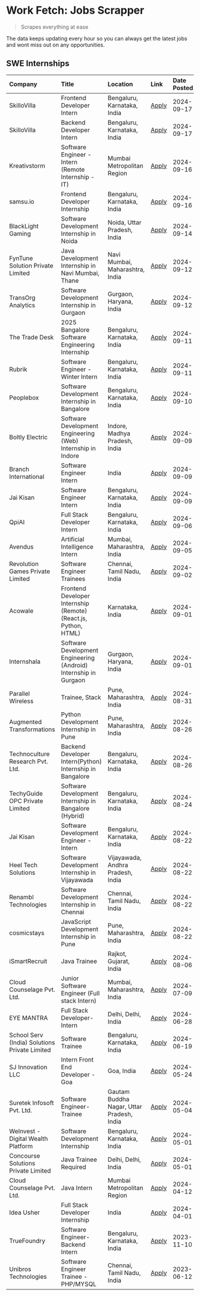 # Work Fetch: Jobs Scrapper
> Scrapes everything at ease

The data keeps updating every hour so you can always get the latest jobs and wont miss out on any opportunities.

## SWE Internships
<!--START_SECTION:workfetch-->
| Company                                       | Title                                                            | Location                                  | Link                                                                                                                                                                                                                                                                                          | Date Posted   |
|:----------------------------------------------|:-----------------------------------------------------------------|:------------------------------------------|:----------------------------------------------------------------------------------------------------------------------------------------------------------------------------------------------------------------------------------------------------------------------------------------------|:--------------|
| SkilloVilla                                   | Frontend Developer Intern                                        | Bengaluru, Karnataka, India               | [Apply](https://in.linkedin.com/jobs/view/frontend-developer-intern-at-skillovilla-4025873510?position=22&pageNum=0&refId=gqktlq%2B%2BE7zwwiGHYhbcCw%3D%3D&trackingId=ju95AdpKlJ8fHA%2B40gsouA%3D%3D&trk=public_jobs_jserp-result_search-card)                                                | 2024-09-17    |
| SkilloVilla                                   | Backend Developer Intern                                         | Bengaluru, Karnataka, India               | [Apply](https://in.linkedin.com/jobs/view/backend-developer-intern-at-skillovilla-4025860894?position=33&pageNum=0&refId=gqktlq%2B%2BE7zwwiGHYhbcCw%3D%3D&trackingId=yRR67vdgtHhBPr2NyYFQ6Q%3D%3D&trk=public_jobs_jserp-result_search-card)                                                   | 2024-09-17    |
| Kreativstorm                                  | Software Engineer - Intern (Remote Internship - IT)              | Mumbai Metropolitan Region                | [Apply](https://in.linkedin.com/jobs/view/software-engineer-intern-remote-internship-it-at-kreativstorm-4027916502?position=16&pageNum=0&refId=gqktlq%2B%2BE7zwwiGHYhbcCw%3D%3D&trackingId=le7wnLLNk1pQYNJex5J7Cw%3D%3D&trk=public_jobs_jserp-result_search-card)                             | 2024-09-16    |
| samsu.io                                      | Frontend Developer Internship                                    | Bengaluru, Karnataka, India               | [Apply](https://in.linkedin.com/jobs/view/frontend-developer-internship-at-samsu-io-4025578689?position=60&pageNum=0&refId=gqktlq%2B%2BE7zwwiGHYhbcCw%3D%3D&trackingId=rn%2FTNcjFqpbOJoPqyX%2BFyw%3D%3D&trk=public_jobs_jserp-result_search-card)                                             | 2024-09-16    |
| BlackLight Gaming                             | Software Development Internship in Noida                         | Noida, Uttar Pradesh, India               | [Apply](https://in.linkedin.com/jobs/view/software-development-internship-in-noida-at-blacklight-gaming-4026655870?position=30&pageNum=0&refId=gqktlq%2B%2BE7zwwiGHYhbcCw%3D%3D&trackingId=%2BrJ858ra3RZOg7IbhekP1A%3D%3D&trk=public_jobs_jserp-result_search-card)                           | 2024-09-14    |
| FynTune Solution Private Limited              | Java Development Internship in Navi Mumbai, Thane                | Navi Mumbai, Maharashtra, India           | [Apply](https://in.linkedin.com/jobs/view/java-development-internship-in-navi-mumbai-thane-at-fyntune-solution-private-limited-4024787489?position=17&pageNum=0&refId=gqktlq%2B%2BE7zwwiGHYhbcCw%3D%3D&trackingId=YBz%2ByjfMUcQxQinBvrQFDw%3D%3D&trk=public_jobs_jserp-result_search-card)    | 2024-09-12    |
| TransOrg Analytics                            | Software Development Internship in Gurgaon                       | Gurgaon, Haryana, India                   | [Apply](https://in.linkedin.com/jobs/view/software-development-internship-in-gurgaon-at-transorg-analytics-4024791052?position=41&pageNum=0&refId=gqktlq%2B%2BE7zwwiGHYhbcCw%3D%3D&trackingId=bJHRRpsNhI8smmEG5i1Opw%3D%3D&trk=public_jobs_jserp-result_search-card)                          | 2024-09-12    |
| The Trade Desk                                | 2025 Bangalore Software Engineering Internship                   | Bengaluru, Karnataka, India               | [Apply](https://in.linkedin.com/jobs/view/2025-bangalore-software-engineering-internship-at-the-trade-desk-3987456531?position=5&pageNum=0&refId=gqktlq%2B%2BE7zwwiGHYhbcCw%3D%3D&trackingId=5FHB7X%2BTFcSoqU7OzLUT0A%3D%3D&trk=public_jobs_jserp-result_search-card)                         | 2024-09-11    |
| Rubrik                                        | Software Engineer - Winter Intern                                | Bengaluru, Karnataka, India               | [Apply](https://in.linkedin.com/jobs/view/software-engineer-winter-intern-at-rubrik-4006567784?position=7&pageNum=0&refId=gqktlq%2B%2BE7zwwiGHYhbcCw%3D%3D&trackingId=dRA3JLXaHNk4ab%2Frm0Hu7g%3D%3D&trk=public_jobs_jserp-result_search-card)                                                | 2024-09-11    |
| Peoplebox                                     | Software Development Internship in Bangalore                     | Bengaluru, Karnataka, India               | [Apply](https://in.linkedin.com/jobs/view/software-development-internship-in-bangalore-at-peoplebox-4022411601?position=6&pageNum=0&refId=gqktlq%2B%2BE7zwwiGHYhbcCw%3D%3D&trackingId=w5RgDZSwAH1QMQPcQ8VHsg%3D%3D&trk=public_jobs_jserp-result_search-card)                                  | 2024-09-10    |
| Boltly Electric                               | Software Development Engineering (Web) Internship in Indore      | Indore, Madhya Pradesh, India             | [Apply](https://in.linkedin.com/jobs/view/software-development-engineering-web-internship-in-indore-at-boltly-electric-4021686267?position=8&pageNum=0&refId=gqktlq%2B%2BE7zwwiGHYhbcCw%3D%3D&trackingId=QvsoNP%2BeRI3Qy6gGOsXRbQ%3D%3D&trk=public_jobs_jserp-result_search-card)             | 2024-09-09    |
| Branch International                          | Software Engineer Intern                                         | India                                     | [Apply](https://in.linkedin.com/jobs/view/software-engineer-intern-at-branch-international-3360513601?position=24&pageNum=0&refId=gqktlq%2B%2BE7zwwiGHYhbcCw%3D%3D&trackingId=4GRgCtV1M3DJea2A6%2FlTMw%3D%3D&trk=public_jobs_jserp-result_search-card)                                        | 2024-09-09    |
| Jai Kisan                                     | Software Engineer Intern                                         | Bengaluru, Karnataka, India               | [Apply](https://in.linkedin.com/jobs/view/software-engineer-intern-at-jai-kisan-4024075360?position=40&pageNum=0&refId=gqktlq%2B%2BE7zwwiGHYhbcCw%3D%3D&trackingId=6adubMvtSdMqLJYNDRu9sA%3D%3D&trk=public_jobs_jserp-result_search-card)                                                     | 2024-09-09    |
| QpiAI                                         | Full Stack Developer Intern                                      | Bengaluru, Karnataka, India               | [Apply](https://in.linkedin.com/jobs/view/full-stack-developer-intern-at-qpiai-4017395346?position=53&pageNum=0&refId=gqktlq%2B%2BE7zwwiGHYhbcCw%3D%3D&trackingId=eGQUAP38N7gJT2ZFNQ%2FnYg%3D%3D&trk=public_jobs_jserp-result_search-card)                                                    | 2024-09-06    |
| Avendus                                       | Artificial Intelligence Intern                                   | Mumbai, Maharashtra, India                | [Apply](https://in.linkedin.com/jobs/view/artificial-intelligence-intern-at-avendus-4017956289?position=58&pageNum=0&refId=gqktlq%2B%2BE7zwwiGHYhbcCw%3D%3D&trackingId=MfCMGHzTIoGNAXPPM3SaDA%3D%3D&trk=public_jobs_jserp-result_search-card)                                                 | 2024-09-05    |
| Revolution Games Private Limited              | Software Engineer Trainees                                       | Chennai, Tamil Nadu, India                | [Apply](https://in.linkedin.com/jobs/view/software-engineer-trainees-at-revolution-games-private-limited-4015912927?position=51&pageNum=0&refId=gqktlq%2B%2BE7zwwiGHYhbcCw%3D%3D&trackingId=qJDOe0G4GlnrC807BdXl8Q%3D%3D&trk=public_jobs_jserp-result_search-card)                            | 2024-09-02    |
| Acowale                                       | Frontend Developer Internship (Remote) (React.js, Python, HTML)  | Karnataka, India                          | [Apply](https://in.linkedin.com/jobs/view/frontend-developer-internship-remote-react-js-python-html-at-acowale-4014663920?position=2&pageNum=0&refId=gqktlq%2B%2BE7zwwiGHYhbcCw%3D%3D&trackingId=S%2BG1OuRgmfuc4aEhpri1ug%3D%3D&trk=public_jobs_jserp-result_search-card)                     | 2024-09-01    |
| Internshala                                   | Software Development Engineering (Android) Internship in Gurgaon | Gurgaon, Haryana, India                   | [Apply](https://in.linkedin.com/jobs/view/software-development-engineering-android-internship-in-gurgaon-at-internshala-4015471580?position=10&pageNum=0&refId=gqktlq%2B%2BE7zwwiGHYhbcCw%3D%3D&trackingId=P06DWi2A7%2BKnTPCpXtqUHg%3D%3D&trk=public_jobs_jserp-result_search-card)           | 2024-09-01    |
| Parallel Wireless                             | Trainee, Stack                                                   | Pune, Maharashtra, India                  | [Apply](https://in.linkedin.com/jobs/view/trainee-stack-at-parallel-wireless-3905689841?position=57&pageNum=0&refId=gqktlq%2B%2BE7zwwiGHYhbcCw%3D%3D&trackingId=%2FOxtxn3%2FuVp93NyinkiMxA%3D%3D&trk=public_jobs_jserp-result_search-card)                                                    | 2024-08-31    |
| Augmented Transformations                     | Python Development Internship in Pune                            | Pune, Maharashtra, India                  | [Apply](https://in.linkedin.com/jobs/view/python-development-internship-in-pune-at-augmented-transformations-4010741884?position=21&pageNum=0&refId=gqktlq%2B%2BE7zwwiGHYhbcCw%3D%3D&trackingId=foQpU7aezm%2FMbWwndZezmA%3D%3D&trk=public_jobs_jserp-result_search-card)                      | 2024-08-26    |
| Technoculture Research Pvt. Ltd.              | Backend Developer Intern(Python) Internship in Bangalore         | Bengaluru, Karnataka, India               | [Apply](https://in.linkedin.com/jobs/view/backend-developer-intern-python-internship-in-bangalore-at-technoculture-research-pvt-ltd-4010744714?position=38&pageNum=0&refId=gqktlq%2B%2BE7zwwiGHYhbcCw%3D%3D&trackingId=7EbUOTPHMchOoH7mbCQDew%3D%3D&trk=public_jobs_jserp-result_search-card) | 2024-08-26    |
| TechyGuide OPC Private Limited                | Software Development Internship in Bangalore (Hybrid)            | Bengaluru, Karnataka, India               | [Apply](https://in.linkedin.com/jobs/view/software-development-internship-in-bangalore-hybrid-at-techyguide-opc-private-limited-4009591646?position=50&pageNum=0&refId=gqktlq%2B%2BE7zwwiGHYhbcCw%3D%3D&trackingId=zUdiTwDSC%2FILhPfC4omVOQ%3D%3D&trk=public_jobs_jserp-result_search-card)   | 2024-08-24    |
| Jai Kisan                                     | Software Development Engineer - Intern                           | Bengaluru, Karnataka, India               | [Apply](https://in.linkedin.com/jobs/view/software-development-engineer-intern-at-jai-kisan-4027288169?position=15&pageNum=0&refId=gqktlq%2B%2BE7zwwiGHYhbcCw%3D%3D&trackingId=EKAijrnYEx3M%2B6VgAzfq4A%3D%3D&trk=public_jobs_jserp-result_search-card)                                       | 2024-08-22    |
| Heel Tech Solutions                           | Software Development Internship in Vijayawada                    | Vijayawada, Andhra Pradesh, India         | [Apply](https://in.linkedin.com/jobs/view/software-development-internship-in-vijayawada-at-heel-tech-solutions-4007906692?position=29&pageNum=0&refId=gqktlq%2B%2BE7zwwiGHYhbcCw%3D%3D&trackingId=22OQrVtkbSXxp90iEjIEow%3D%3D&trk=public_jobs_jserp-result_search-card)                      | 2024-08-22    |
| Renambl Technologies                          | Software Development Internship in Chennai                       | Chennai, Tamil Nadu, India                | [Apply](https://in.linkedin.com/jobs/view/software-development-internship-in-chennai-at-renambl-technologies-4007910299?position=32&pageNum=0&refId=gqktlq%2B%2BE7zwwiGHYhbcCw%3D%3D&trackingId=u69jSQrezCD4S9NL6sOHTA%3D%3D&trk=public_jobs_jserp-result_search-card)                        | 2024-08-22    |
| cosmicstays                                   | JavaScript Development Internship in Pune                        | Pune, Maharashtra, India                  | [Apply](https://in.linkedin.com/jobs/view/javascript-development-internship-in-pune-at-cosmicstays-4007904825?position=48&pageNum=0&refId=gqktlq%2B%2BE7zwwiGHYhbcCw%3D%3D&trackingId=2msRGluaprgxBCH0h6iujg%3D%3D&trk=public_jobs_jserp-result_search-card)                                  | 2024-08-22    |
| iSmartRecruit                                 | Java Trainee                                                     | Rajkot, Gujarat, India                    | [Apply](https://in.linkedin.com/jobs/view/java-trainee-at-ismartrecruit-3992301825?position=34&pageNum=0&refId=gqktlq%2B%2BE7zwwiGHYhbcCw%3D%3D&trackingId=jvLQoWm2UxItpcJj3qD5MQ%3D%3D&trk=public_jobs_jserp-result_search-card)                                                             | 2024-08-06    |
| Cloud Counselage Pvt. Ltd.                    | Junior Software Engineer (Full stack Intern)                     | Mumbai, Maharashtra, India                | [Apply](https://in.linkedin.com/jobs/view/junior-software-engineer-full-stack-intern-at-cloud-counselage-pvt-ltd-3967725851?position=18&pageNum=0&refId=gqktlq%2B%2BE7zwwiGHYhbcCw%3D%3D&trackingId=Fypoor7BAXKvb%2BUvMAtM3Q%3D%3D&trk=public_jobs_jserp-result_search-card)                  | 2024-07-09    |
| EYE MANTRA                                    | Full Stack Developer- Intern                                     | Delhi, Delhi, India                       | [Apply](https://in.linkedin.com/jobs/view/full-stack-developer-intern-at-eye-mantra-3960988037?position=56&pageNum=0&refId=gqktlq%2B%2BE7zwwiGHYhbcCw%3D%3D&trackingId=X7t1OAA52VVGTOw0t%2FB3hg%3D%3D&trk=public_jobs_jserp-result_search-card)                                               | 2024-06-28    |
| School Serv (India) Solutions Private Limited | Software Trainee                                                 | Bengaluru, Karnataka, India               | [Apply](https://in.linkedin.com/jobs/view/software-trainee-at-school-serv-india-solutions-private-limited-3953917603?position=25&pageNum=0&refId=gqktlq%2B%2BE7zwwiGHYhbcCw%3D%3D&trackingId=%2FOue6TToG8HIytr0LJc8Ag%3D%3D&trk=public_jobs_jserp-result_search-card)                         | 2024-06-19    |
| SJ Innovation LLC                             | Intern Front End Developer - Goa                                 | Goa, India                                | [Apply](https://in.linkedin.com/jobs/view/intern-front-end-developer-goa-at-sj-innovation-llc-3931678611?position=13&pageNum=0&refId=gqktlq%2B%2BE7zwwiGHYhbcCw%3D%3D&trackingId=EZq%2BE6iVTQOSyQJyOvj%2Bbg%3D%3D&trk=public_jobs_jserp-result_search-card)                                   | 2024-05-24    |
| Suretek Infosoft Pvt. Ltd.                    | Software Engineer-Trainee                                        | Gautam Buddha Nagar, Uttar Pradesh, India | [Apply](https://in.linkedin.com/jobs/view/software-engineer-trainee-at-suretek-infosoft-pvt-ltd-3916999948?position=46&pageNum=0&refId=gqktlq%2B%2BE7zwwiGHYhbcCw%3D%3D&trackingId=oIcj2XN2fynd5OPPotHjSA%3D%3D&trk=public_jobs_jserp-result_search-card)                                     | 2024-05-04    |
| WeInvest - Digital Wealth Platform            | Software Development Internship                                  | Bengaluru, Karnataka, India               | [Apply](https://in.linkedin.com/jobs/view/software-development-internship-at-weinvest-digital-wealth-platform-3912867225?position=3&pageNum=0&refId=gqktlq%2B%2BE7zwwiGHYhbcCw%3D%3D&trackingId=e2j1TykW%2BXHEMhOBITw97A%3D%3D&trk=public_jobs_jserp-result_search-card)                      | 2024-05-01    |
| Concourse Solutions Private Limited           | Java Trainee Required                                            | Delhi, Delhi, India                       | [Apply](https://in.linkedin.com/jobs/view/java-trainee-required-at-concourse-solutions-private-limited-3912869388?position=12&pageNum=0&refId=gqktlq%2B%2BE7zwwiGHYhbcCw%3D%3D&trackingId=d773fWYhiELEJD%2Bxp4j0hA%3D%3D&trk=public_jobs_jserp-result_search-card)                            | 2024-05-01    |
| Cloud Counselage Pvt. Ltd.                    | Java Intern                                                      | Mumbai Metropolitan Region                | [Apply](https://in.linkedin.com/jobs/view/java-intern-at-cloud-counselage-pvt-ltd-3896025667?position=47&pageNum=0&refId=gqktlq%2B%2BE7zwwiGHYhbcCw%3D%3D&trackingId=Y3RQIxaarJJAd%2FR6vmQHEw%3D%3D&trk=public_jobs_jserp-result_search-card)                                                 | 2024-04-12    |
| Idea Usher                                    | Full Stack Developer Internship                                  | India                                     | [Apply](https://in.linkedin.com/jobs/view/full-stack-developer-internship-at-idea-usher-3879565540?position=27&pageNum=0&refId=gqktlq%2B%2BE7zwwiGHYhbcCw%3D%3D&trackingId=lP5FRj%2FeHRHnAT7qjujWwQ%3D%3D&trk=public_jobs_jserp-result_search-card)                                           | 2024-04-01    |
| TrueFoundry                                   | Software Engineer-Backend Intern                                 | Bengaluru, Karnataka, India               | [Apply](https://in.linkedin.com/jobs/view/software-engineer-backend-intern-at-truefoundry-3779508170?position=49&pageNum=0&refId=gqktlq%2B%2BE7zwwiGHYhbcCw%3D%3D&trackingId=8Bol0VeIEiVQGio3VtGVUA%3D%3D&trk=public_jobs_jserp-result_search-card)                                           | 2023-11-10    |
| Unibros Technologies                          | Software Engineer Trainee - PHP/MYSQL                            | Chennai, Tamil Nadu, India                | [Apply](https://in.linkedin.com/jobs/view/software-engineer-trainee-php-mysql-at-unibros-technologies-3656599241?position=54&pageNum=0&refId=gqktlq%2B%2BE7zwwiGHYhbcCw%3D%3D&trackingId=vByov3dT1doLVJzMyVNKVQ%3D%3D&trk=public_jobs_jserp-result_search-card)                               | 2023-06-12    |
<!--END_SECTION:workfetch-->
